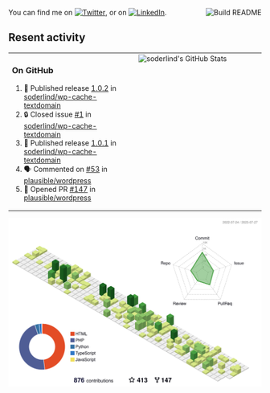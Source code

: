 
<a href="https://github.com/soderlind/soderlind/actions"><img src="https://github.com/soderlind/soderlind/workflows/Build%20README/badge.svg" align="right" alt="Build README"></a>

<!-- Actual text -->
You can find me on [![Twitter][1.2]][1], or on [![LinkedIn][2.2]][2].

<!-- Icons -->

[1.2]: http://i.imgur.com/wWzX9uB.png (twitter icon without padding)
[2.2]: https://raw.githubusercontent.com/MartinHeinz/MartinHeinz/master/linkedin-3-16.png (LinkedIn icon without padding)

<!-- Links to your social media accounts -->

[1]: https://twitter.com/soderlind
[2]: https://www.linkedin.com/in/soderlind/

## Resent activity

<table width="100%" border="0"><tr><td width="49%">

### On GitHub

<!--START_SECTION:activity-->
1. 🚀 Published release [1.0.2](https://github.com/soderlind/wp-cache-textdomain/releases/tag/1.0.2) in [soderlind/wp-cache-textdomain](https://github.com/soderlind/wp-cache-textdomain)
2. 🔒 Closed issue [#1](https://github.com/soderlind/wp-cache-textdomain/issues/1) in [soderlind/wp-cache-textdomain](https://github.com/soderlind/wp-cache-textdomain)
3. 🚀 Published release [1.0.1](https://github.com/soderlind/wp-cache-textdomain/releases/tag/1.0.1) in [soderlind/wp-cache-textdomain](https://github.com/soderlind/wp-cache-textdomain)
4. 🗣 Commented on [#53](https://github.com/plausible/wordpress/issues/53#issuecomment-1634216550) in [plausible/wordpress](https://github.com/plausible/wordpress)
5. 💪 Opened PR [#147](https://github.com/plausible/wordpress/pull/147) in [plausible/wordpress](https://github.com/plausible/wordpress)
<!--END_SECTION:activity-->
  </td>
<td width="49%" valign="top">
  <img   alt="soderlind's GitHub Stats" src="https://awesome-github-stats.azurewebsites.net/user-stats/soderlind?cardType=level-alternate&Title=FFFFFF&Border=FFFFFF" />
</td></tr></table>


![](./profile-3d-contrib/profile-green-animate.svg)


